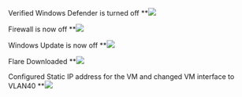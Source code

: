Verified Windows Defender is turned off
**![](https://lh7-us.googleusercontent.com/C_4U6-u3WjOUxZLxuwot8PTJJMUMp24Z912qjaKDlH757k6QBOVqbf5bi4CIB0a36UFb4su6NH6aau3e87vDvxQKfu3IWswenh7QTkI8USLap_Kg51-1EYPG899UGwLqjsKs524eGUpEFL0JvXYtXcQ)

Firewall is now off
**![](https://lh7-us.googleusercontent.com/4fUQRPgAwKJEk4eyO_TA-1xxurESABqg_K3fuXhDKRz6C9fQ6DnKsgRYWTRqr8cZQpf1UzKNReKfSem_2gcfTEc4sr5XW_Ct7U6WyM0s_3giJBfc_lTl8i73qgyom5sh3uwYb2vWQceIi5dWoF0fNMo)

Windows Update is now off
**![](https://lh7-us.googleusercontent.com/l0w1iDbG3gSPYGZx_6CBuHfqbrL26-TbP_AbYzUe7huntxnN-IQ0nEI-TcOz5lgzpehLsSurxOFKwfIQRswqvZQL11lRI3ge92QZuzIXOy5Kf5xWH21qBfKIJj0QSL5ksICFQ-u1H4Yj7sh00eJ4DPA)

Flare Downloaded
**![](https://lh7-us.googleusercontent.com/ucZBKUjbcySmyt98HglWfwd09uPHVm6jaThQXXU-z8z9FOYIHf3ob6mTVB0X8U2-GWxZCFtjBi3JCBf06gRrpIZutLOruzmnIwSSmV6XZDyh_jvWHu4wUTVYfZGz0G041QPykSY9eFDPa7P6Upyrbb0)

Configured Static IP address for the VM and changed VM interface to VLAN40
**![](https://lh7-us.googleusercontent.com/WrESzVOs0PNQISMtEen0h5Rs9vraBvNz2gy2jtvhzb1Sjl5_Xx6bWD1cetjw76HNz-tdrDLQP1ceHiVl_HklxI3LNRhd3hfAT5dCtujS5VR6Mm-SvFDi5uTcUIX_jZ8gQiwSz7aT_FPcTMGbti415YU)

